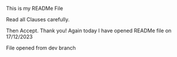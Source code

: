 This is my READMe File

Read all Clauses carefully.

Then Accept. Thank you!
Again today I have opened READMe file on 17/12/2023

File opened from dev branch

